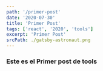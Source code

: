 ```yaml
---
path: '/primer-post'
date: '2020-07-30'
title: 'Primer Post'
tags: ['react', '2020', 'tools']
excerpt: 'Primer Post'
srcPath: ./gatsby-astronaut.png
---
```

### Este es el Primer post de tools